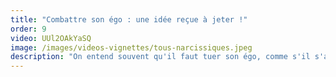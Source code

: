 ```yaml
---
title: "Combattre son égo : une idée reçue à jeter !"
order: 9
video: UUl2OAkYaSQ
image: /images/videos-vignettes/tous-narcissiques.jpeg
description: "On entend souvent qu'il faut tuer son égo, comme s'il s'agissait d'un ennemi intérieur qui nous empêche d'avancer. Pourtant s'il existe c'est qu'il y a une raison ! Dame nature ne fait rien par hasard et nous verrons pourquoi il s'agit d'une partie de nous nécessaire qu'il faut au contraire en prendre soin."
---
```

